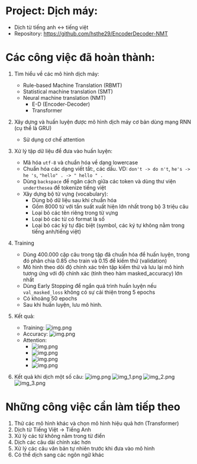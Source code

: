 # Project: Dịch máy:
   - Dịch từ tiếng anh <-> tiếng việt
   - Repository: https://github.com/hsthe29/EncoderDecoder-NMT

# Các công việc đã hoàn thành:

1. Tìm hiểu về các mô hình dịch máy:
    - Rule-based Machine Translation (RBMT)
    - Statistical machine translation (SMT)
    - Neural machine translation (NMT)
      - E-D (Encoder-Decoder)
      - Transformer
2. Xây dựng và huấn luyện được mô hình dịch máy cơ bản dùng mạng RNN (cụ thể là GRU)
   - Sử dụng cơ chế attention
3. Xử lý tập dữ liệu để đưa vào huấn luyện:
   - Mã hóa `utf-8` và chuẩn hóa về dạng lowercase
   - Chuẩn hóa các dạng viết tắt:, các dấu. VD: `don't -> do n't`, `he's -> he 's`, `"hello" . -> " hello " . `
   - Dùng `backspace` để ngăn cách giữa các token và dùng thư viện `underthesea` để tokenize tiếng việt
   - Xây dựng bộ từ vựng (vocabulary):
     - Dùng bộ dữ liệu sau khi chuẩn hóa
     - Gồm 8000 từ với tần suất xuất hiện lớn nhất trong bộ 3 triệu câu
     - Loại bỏ các tên riêng trong từ vựng
     - Loại bỏ các từ có format là số
     - Loại bỏ các ký tự đặc biệt (symbol, các ký tự không nằm trong tiếng anh/tiếng việt)
4. Training
   - Dùng 400.000 cặp câu trong tập đã chuẩn hóa để huấn luyện, trong đó phân chia 0.85 cho train và 0.15 để kiếm thử (validation)
   - Mô hình theo dõi độ chính xác trên tập kiểm thử và lưu lại mô hình tương ứng với độ chính xác (tính theo hàm masked_accuracy) lớn nhất
   - Dùng Early Stopping để ngắn quá trình huấn luyện nếu `val_masked_loss` không có sự cải thiện trong 5 epochs
   - Có khoảng 50 epochs
   - Sau khi huấn luyện, lưu mô hình.
5. Kết quả:
    - Training: ![img.png](result/train/loss.png)
    - Accuracy: ![img.png](result/train/acc.png)
    - Attention: 
      - ![img.png](result/attention/attention.png)
      - ![img.png](result/attention/attention1.png)
      - ![img.png](result/attention/attention2.png)
      - ![img.png](result/attention/attention3.png)

6. Kết quả khi dịch một số câu:
   ![img.png](img.png)
   ![img_1.png](img_1.png) 
   ![img_2.png](img_2.png)
   ![img_3.png](img_3.png)


# Những công việc cần làm tiếp theo

1. Thử các mô hình khác và chọn mô hình hiệu quả hơn (Transformer)
2. Dịch từ Tiếng Việt -> Tiếng Anh
3. Xử lý các từ không nằm trong từ điển
4. Dịch các câu dài chính xác hơn
5. Xử lý các câu văn bản tự nhiên trước khi đưa vào mô hình
6. Có thể dịch sang các ngôn ngữ khác
